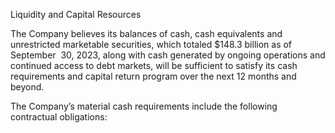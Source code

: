 Liquidity and Capital Resources

The Company believes its balances of cash, cash equivalents and unrestricted marketable securities, which totaled $148.3 billion
as  of  September  30,  2023,  along  with  cash  generated  by  ongoing  operations  and  continued  access  to  debt  markets,  will  be
sufficient to satisfy its cash requirements and capital return program over the next 12 months and beyond.

The Company’s material cash requirements include the following contractual obligations: